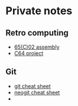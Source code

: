 # Private notes

## Retro computing
- [65(C)02 assembly](retro/65c02-assembly.md)
- [C64 project](retro/c64-building-project.md)

## Git
- [git cheat sheet](git/cheatsheet.md)
- [neogit cheat sheet](git/neogit_cheat_sheet.md)
- 
